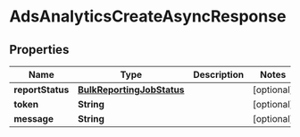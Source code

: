 

# AdsAnalyticsCreateAsyncResponse

## Properties

Name | Type | Description | Notes
------------ | ------------- | ------------- | -------------
**reportStatus** | [**BulkReportingJobStatus**](BulkReportingJobStatus.md) |  |  [optional]
**token** | **String** |  |  [optional]
**message** | **String** |  |  [optional]




